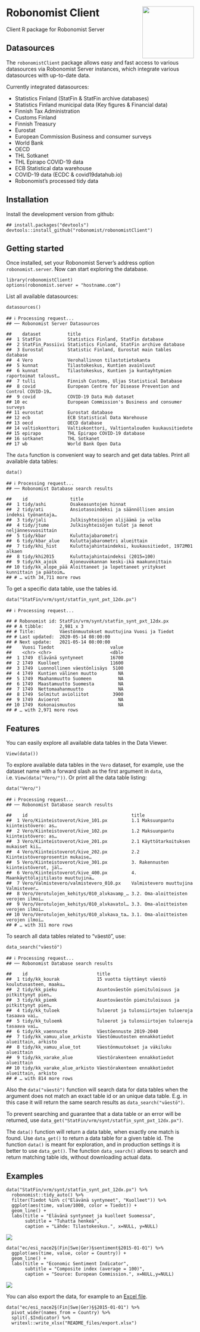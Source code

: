 
# Robonomist Client <a href='https://robonomist.com'><img src='man/figures/logo.png' align="right" height="138.5" /></a>

Client R package for Robonomist Server

## Datasources

The `robonomistClient` package allows easy and fast access to various
datasources via Robonomist Server instances, which integrate various
datasources with up-to-date data.

Currently integrated datasources:

-   Statistics Finland (StatFin & StatFin archive databases)
-   Statistics Finland municipal data (Key figures & Financial data)
-   Finnish Tax Administration
-   Customs Finland
-   Finnish Treasury
-   Eurostat
-   European Commission Business and consumer surveys
-   World Bank
-   OECD
-   THL Sotkanet
-   THL Epirapo COVID-19 data
-   ECB Statistical data warehouse
-   COVID-19 data (ECDC & covid19datahub.io)
-   Robonomist’s processed tidy data

## Installation

Install the development version from github:

    ## install.packages("devtools")
    devtools::install_github("robonomist/robonomistClient")

## Getting started

Once installed, set your Robonomist Server’s address option
`robonomist.server`. Now can start exploring the database.

    library(robonomistClient)
    options(robonomist.server = "hostname.com")

List all available datasources:

    datasources()

    ## ℹ Processing request...                       
    ## ── Robonomist Server Datasources

    ##    dataset          title                                                       
    ##  1 StatFin          Statistics Finland, StatFin database                        
    ##  2 StatFin_Passiivi Statistics Finland, StatFin archive database                
    ##  3 Eurostat         Statistic Finland, Eurostat main tables database            
    ##  4 Vero             Verohallinnon tilastotietokanta                             
    ##  5 kunnat           Tilastokeskus, Kuntien avainluvut                           
    ##  6 kunnat           Tilastokeskus, Kuntien ja kuntayhtymien raportoimat taloust…
    ##  7 tulli            Finnish Customs, Uljas Statistical Database                 
    ##  8 covid            European Centre for Disease Prevention and Control COVID-19…
    ##  9 covid            COVID-19 Data Hub dataset                                   
    ## 10 ec               European Commission's Business and consumer surveys         
    ## 11 eurostat         Eurostat database                                           
    ## 12 ecb              ECB Statistical Data Warehouse                              
    ## 13 oecd             OECD database                                               
    ## 14 valtiokonttori   Valtiokonttori, Valtiontalouden kuukausitiedote             
    ## 15 epirapo          THL Epirapo COVID-19 database                               
    ## 16 sotkanet         THL Sotkanet                                                
    ## 17 wb               World Bank Open Data

The `data` function is convenient way to search and get data tables.
Print all available data tables:

    data()

    ## ℹ Processing request...                       
    ## ── Robonomist Database search results

    ##    id                title                                                      
    ##  1 tidy/ashi         Osakeasuntojen hinnat                                      
    ##  2 tidy/ati          Ansiotasoindeksi ja säännöllisen ansion indeksi työnantaja…
    ##  3 tidy/jali         Julkisyhteisöjen alijäämä ja velka                         
    ##  4 tidy/jtume        Julkisyhteisöjen tulot ja menot neljännesvuosittain        
    ##  5 tidy/kbar         Kuluttajabarometri                                         
    ##  6 tidy/kbar_alue    Kuluttajabarometri alueittain                              
    ##  7 tidy/khi_hist     Kuluttajahintaindeksi, kuukausitiedot, 1972M01 alkaen      
    ##  8 tidy/khi2015      Kuluttajahintaindeksi (2015=100)                           
    ##  9 tidy/kk_ajoik     Ajoneuvokannan keski-ikä maakunnittain                     
    ## 10 tidy/kk_alope_pää Aloittaneet ja lopettaneet yritykset kunnittain ja päätoim…
    ## # … with 34,711 more rows

To get a specific data table, use the tables id.

    data("StatFin/vrm/synt/statfin_synt_pxt_12dx.px")

    ## ℹ Processing request...

    ## # Robonomist id: StatFin/vrm/synt/statfin_synt_pxt_12dx.px
    ## # A tibble:      2,981 x 3
    ## # Title:         Väestönmuutokset muuttujina Vuosi ja Tiedot
    ## # Last updated:  2020-05-14 08:00:00
    ## # Next update:   2021-05-14 08:00:00
    ##    Vuosi Tiedot                     value
    ##    <chr> <chr>                      <dbl>
    ##  1 1749  Elävänä syntyneet          16700
    ##  2 1749  Kuolleet                   11600
    ##  3 1749  Luonnollinen väestönlisäys  5100
    ##  4 1749  Kuntien välinen muutto        NA
    ##  5 1749  Maahanmuutto Suomeen          NA
    ##  6 1749  Maastamuutto Suomesta         NA
    ##  7 1749  Nettomaahanmuutto             NA
    ##  8 1749  Solmitut avioliitot         3900
    ##  9 1749  Avioerot                      NA
    ## 10 1749  Kokonaismuutos                NA
    ## # … with 2,971 more rows

## Features

You can easily explore all available data tables in the Data Viewer.

    View(data())

To explore available data tables in the `Vero` dataset, for example, use
the dataset name with a forward slash as the first argument in `data`,
i.e. `View(data("Vero/"))`. Or print all the data table listing:

    data("Vero/")

    ## ℹ Processing request...                       
    ## ── Robonomist Database search results

    ##    id                                       title                               
    ##  1 Vero/Kiinteistoverot/kive_101.px         1.1 Maksuunpantu kiinteistövero: as…
    ##  2 Vero/Kiinteistoverot/kive_102.px         1.2 Maksuunpantu kiinteistövero: as…
    ##  3 Vero/Kiinteistoverot/kive_201.px         2.1 Käyttötarkoituksen mukaiset kii…
    ##  4 Vero/Kiinteistoverot/kive_202.px         2.2 Kiinteistöveroprosentin mukaise…
    ##  5 Vero/Kiinteistoverot/kive_301.px         3. Rakennusten kiinteistöverot, jäl…
    ##  6 Vero/Kiinteistoverot/kive_400.px         4. Maankäyttölajitilasto muuttujina…
    ##  7 Vero/Valmistevero/valmistevero_010.px    Valmistevero muuttujina Valmistever…
    ##  8 Vero/Verotulojen_kehitys/010_alvkavamp_… 3.2. Oma-aloitteisten verojen ilmoi…
    ##  9 Vero/Verotulojen_kehitys/010_alvkavatol… 3.3. Oma-aloitteisten verojen ilmoi…
    ## 10 Vero/Verotulojen_kehitys/010_alvkava_ta… 3.1. Oma-aloitteisten verojen ilmoi…
    ## # … with 311 more rows

To search all data tables related to “väestö”, use:

    data_search("väestö")

    ## ℹ Processing request...                       
    ## ── Robonomist Database search results

    ##    id                          title                                            
    ##  1 tidy/kk_kourak              15 vuotta täyttänyt väestö koulutusasteen, maaku…
    ##  2 tidy/kk_pieku               Asuntoväestön pienituloisuus ja pitkittynyt pien…
    ##  3 tidy/kk_piemk               Asuntoväestön pienituloisuus ja pitkittynyt pien…
    ##  4 tidy/kk_tuloek              Tuloerot ja tulonsiirtojen tuloeroja tasaava vai…
    ##  5 tidy/kk_tuloemk             Tuloerot ja tulonsiirtojen tuloeroja tasaava vai…
    ##  6 tidy/kk_vaennuste           Väestöennuste 2019-2040                          
    ##  7 tidy/kk_vamuu_alue_arkisto  Väestömuutosten ennakkotiedot alueittain, arkisto
    ##  8 tidy/kk_vamuu_alue_tot      Väestönmuutokset ja väkiluku alueittain          
    ##  9 tidy/kk_varake_alue         Väestörakenteen ennakkotiedot alueittain         
    ## 10 tidy/kk_varake_alue_arkisto Väestörakenteen ennakkotiedot alueittain, arkisto
    ## # … with 814 more rows

Also the `data("väestö")` function will search data for data tables when
the argument does not match an exact table id or an unique data table.
E.g. in this case it will return the same search results as
`data_search("väestö")`.

To prevent searching and guarantee that a data table or an error will be
returned, use `data_get("StatFin/vrm/synt/statfin_synt_pxt_12dx.px")`.

The `data()` function will return a data table, when exactly one match
is found. Use `data_get()` to return a data table for a given table id.
The function `data()` is meant for exploration, and in production
settings it is better to use `data_get()`. The function `data_search()`
allows to search and return matching table ids, without downloading
actual data.

## Examples

    data("StatFin/vrm/synt/statfin_synt_pxt_12dx.px") %>%
      robonomist::tidy_auto() %>%
      filter(Tiedot %in% c("Elävänä syntyneet", "Kuolleet")) %>%
      ggplot(aes(time, value/1000, color = Tiedot)) +
      geom_line() +
      labs(title = "Elävänä syntyneet ja kuolleet Suomessa",
           subtitle = "Tuhatta henkeä",
           caption = "Lähde: Tilastokeskus.", x=NULL, y=NULL)

![](README_files/figure-gfm/unnamed-chunk-10-1.png)<!-- -->

    data("ec/esi_nace2§(Fin|Swe|Ger)§sentiment§2015-01-01") %>%
      ggplot(aes(time, value, color = Country)) +
      geom_line() +
      labs(title = "Economic Sentiment Indicator",
           subtitle = "Composite index (average = 100)",
           caption = "Source: European Commission.", x=NULL,y=NULL)

![](README_files/figure-gfm/unnamed-chunk-11-1.png)<!-- -->

You can also export the data, for example to an [Excel
file](../README_files/export.xlsx).

    data("ec/esi_nace2§(Fin|Swe|Ger)§§2015-01-01") %>%
      pivot_wider(names_from = Country) %>%
      split(.$Indicator) %>%
      writexl::write_xlsx("README_files/export.xlsx")
